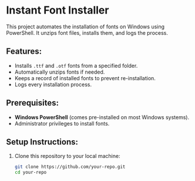 # Instant Font Installer

This project automates the installation of fonts on Windows using PowerShell. It unzips font files, installs them, and logs the process. 

## Features:
- Installs `.ttf` and `.otf` fonts from a specified folder.
- Automatically unzips fonts if needed.
- Keeps a record of installed fonts to prevent re-installation.
- Logs every installation process.

## Prerequisites:
- **Windows PowerShell** (comes pre-installed on most Windows systems).
- Administrator privileges to install fonts.

## Setup Instructions:

1. Clone this repository to your local machine:
   ```bash
   git clone https://github.com/your-repo.git
   cd your-repo
